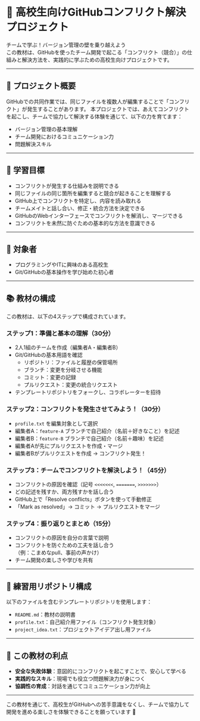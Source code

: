 # 🧠 高校生向けGitHubコンフリクト解決プロジェクト

チームで学ぶ！バージョン管理の壁を乗り越えよう  
この教材は、GitHubを使ったチーム開発で起こる「コンフリクト（競合）」の仕組みと解決方法を、実践的に学ぶための高校生向けプロジェクトです。

---

## 📌 プロジェクト概要

GitHubでの共同作業では、同じファイルを複数人が編集することで「コンフリクト」が発生することがあります。
本プロジェクトでは、あえてコンフリクトを起こし、チームで協力して解決する体験を通じて、以下の力を育てます：

- バージョン管理の基本理解
- チーム開発におけるコミュニケーション力
- 問題解決スキル

---

## 🎯 学習目標

- コンフリクトが発生する仕組みを説明できる
- 同じファイルの同じ箇所を編集すると競合が起きることを理解する
- GitHub上でコンフリクトを特定し、内容を読み取れる
- チームメイトと話し合い、修正・統合方法を決定できる
- GitHubのWebインターフェースでコンフリクトを解消し、マージできる
- コンフリクトを未然に防ぐための基本的な方法を意識できる

---

## 👥 対象者

- プログラミングやITに興味のある高校生
- Git/GitHubの基本操作を学び始めた初心者

---

## 📚 教材の構成

この教材は、以下の4ステップで構成されています。

### ステップ1：準備と基本の理解（30分）

- 2人1組のチームを作成（編集者A・編集者B）
- Git/GitHubの基本用語を確認  
  - リポジトリ：ファイルと履歴の保管場所  
  - ブランチ：変更を分岐させる機能  
  - コミット：変更の記録  
  - プルリクエスト：変更の統合リクエスト
- テンプレートリポジトリをフォークし、コラボレーターを招待

### ステップ2：コンフリクトを発生させてみよう！（30分）

- `profile.txt` を編集対象として選択
- 編集者A：`feature-A` ブランチで自己紹介（名前＋好きなこと）を記述
- 編集者B：`feature-B` ブランチで自己紹介（名前＋趣味）を記述
- 編集者Aが先にプルリクエストを作成・マージ
- 編集者Bがプルリクエストを作成 → コンフリクト発生！

### ステップ3：チームでコンフリクトを解決しよう！（45分）

- コンフリクトの原因を確認（記号 `<<<<<<<`, `=======`, `>>>>>>>`）
- どの記述を残すか、両方残すかを話し合う
- GitHub上で「Resolve conflicts」ボタンを使って手動修正
- 「Mark as resolved」→ コミット → プルリクエストをマージ

### ステップ4：振り返りとまとめ（15分）

- コンフリクトの原因を自分の言葉で説明
- コンフリクトを防ぐための工夫を話し合う  
  （例：こまめなpull、事前の声かけ）
- チーム開発の楽しさや学びを共有

---

## 🧪 練習用リポジトリ構成

以下のファイルを含むテンプレートリポジトリを使用します：

- `README.md`：教材の説明書
- `profile.txt`：自己紹介用ファイル（コンフリクト発生対象）
- `project_idea.txt`：プロジェクトアイデア出し用ファイル

---

## 🌟 この教材の利点

- **安全な失敗体験**：意図的にコンフリクトを起こすことで、安心して学べる
- **実践的なスキル**：現場でも役立つ問題解決力が身につく
- **協調性の育成**：対話を通じてコミュニケーション力が向上

---

この教材を通じて、高校生がGitHubへの苦手意識をなくし、チームで協力して開発を進める楽しさを体験できることを願っています 🚀